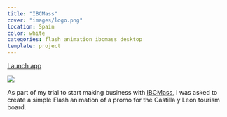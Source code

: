 ```yaml
---
title: "IBCMass"
cover: "images/logo.png"
location: Spain
color: white
categories: flash animation ibcmass desktop
template: project
---
```


<p class="align-center">
<a class="btn" role="button" href="http://work.joanmira.com/desktop/ibcmass/castillaleon" target="_blank">Launch app</a>
</p>

![](/work/ibcmass/images/1.png)

As part of my trial to start making business with [IBCMass](http://www.ibcmass.com/), I was asked to create a simple Flash animation of a promo for the Castilla y Leon tourism board.
